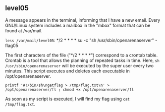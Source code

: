 ## level05

A message appears in the terminal, informing that I have a new email. Every GNU/Linux system includes a mailbox in the "mbox" format that can be found at /var/mail.

```less /var/mail/level05```: */2 * * * * su -c "sh /usr/sbin/openarenaserver" - flag05

The first characters of the file ("*/2 * * * *") correspond to a crontab table. Crontab is a tool that allows the planning of repeated tasks in time. Here, ```sh /usr/sbin/openarenaserver``` will be executed by the super user every two minutes. This script executes and deletes each executable in /opt/openarenaserver.

```printf '#!/bin/sh\ngetflag > /tmp/flag.txt\n' > /opt/openarenaserver/fl ; chmod +x /opt/openarenaserver/fl```

As soon as my script is executed, I will find my flag using ```cat /tmp/flag.txt```.